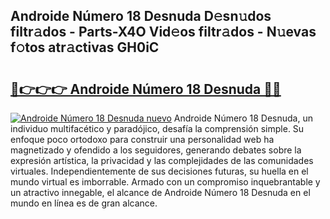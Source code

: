 ## Androide Número 18 Desnuda D𝚎sn𝚞dos filtr𝚊dos - Parts-X4O Vid𝚎os filtr𝚊dos - N𝚞evas f𝚘tos atr𝚊ctivas GH0iC

# <h2><a href="http://mb67izf.tromn.icu/?c=Androide+N%c3%bamero+18+Desnuda">🔗👉👉👉 Androide Número 18 Desnuda 🔗🔗</a></h2>

[![Androide Número 18 Desnuda nuevo](https://i.imgur.com/pEAQMta.gif)](http://mb67izf.tromn.icu/?c=Androide+N%c3%bamero+18+Desnuda)
Androide Número 18 Desnuda, un individuo multifacético y paradójico, desafía la comprensión simple. Su enfoque poco ortodoxo para construir una personalidad web ha magnetizado y ofendido a los seguidores, generando debates sobre la expresión artística, la privacidad y las complejidades de las comunidades virtuales. Independientemente de sus decisiones futuras, su huella en el mundo virtual es imborrable. Armado con un compromiso inquebrantable y un atractivo innegable, el alcance de Androide Número 18 Desnuda en el mundo en línea es de gran alcance.
